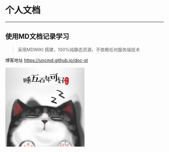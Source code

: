 # 个人文档

----

## 使用MD文档记录学习

> 采用MDWIKI 搭建，100%纯静态资源，不依赖任何服务端技术

博客地址 https://uncmd.github.io/doc-st

<div style="text-align:left">
 <img src="blog/img/face.jpg" width=50% height=50% />
</div>